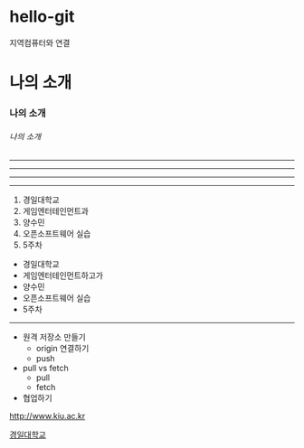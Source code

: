 # hello-git
지역컴퓨터와 연결


# 나의 소개
### 나의 소개
###### 나의 소개
---
------
----------
******
1. 경일대학교
2. 게임엔터테인먼트과
3. 양수민
4. 오픈소프트웨어 실습
5. 5주차

- 경일대학교
- 게임엔터테인먼트하고가
- 양수민
- 오픈소프트웨어 실습
- 5주차
---
- 원격 저장소 만들기
  - origin 연결하기
  - push
- pull vs fetch
  - pull
  - fetch
- 협업하기

<http://www.kiu.ac.kr>

[경일대학교](http://www.kiu.ac,kr)
